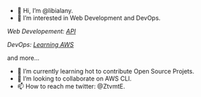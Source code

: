 - 👋 Hi, I’m @libialany.
- 👀 I’m interested in Web Development and DevOps.

*Web Developement: [API](https://github.com/libialany/Backend-APIREST)*

*DevOps: [Learning AWS](https://github.com/libialany/aws-notas)*

and more...
- 🌱 I’m currently learning hot to contribute Open Source Projets.
- 💞️ I’m looking to collaborate on AWS CLI.
- 📫 How to reach me twitter: @ZtvmtE.


<!---
libialany/libialany is a ✨ special ✨ repository because its `README.md` (this file) appears on your GitHub profile.
You can click the Preview link to take a look at your changes.
--->
